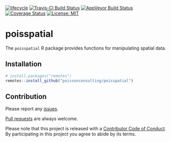 
<!-- README.md is generated from README.Rmd. Please edit that file -->

[![lifecycle](https://img.shields.io/badge/lifecycle-experimental-orange.svg)](https://www.tidyverse.org/lifecycle/#experimental)
[![Travis-CI Build
Status](https://travis-ci.org/poissonconsulting/poisspatial.svg?branch=master)](https://travis-ci.org/poissonconsulting/poisspatial)
[![AppVeyor Build
Status](https://ci.appveyor.com/api/projects/status/github/poissonconsulting/poisspatial?branch=master&svg=true)](https://ci.appveyor.com/project/poissonconsulting/poisspatial)
[![Coverage
Status](https://img.shields.io/codecov/c/github/poissonconsulting/poisspatial/master.svg)](https://codecov.io/github/poissonconsulting/poisspatial?branch=master)
[![License:
MIT](https://img.shields.io/badge/License-MIT-blue.svg)](https://opensource.org/licenses/MIT)

# poisspatial

The `poisspatial` R package provides functions for manipulating spatial
data.

## Installation

``` r
# install.packages("remotes")
remotes::install_github("poissonconsulting/poisspatial")
```

## Contribution

Please report any
[issues](https://github.com/poissonconsulting/poisspatial/issues).

[Pull requests](https://github.com/poissonconsulting/poisspatial/pulls)
are always welcome.

Please note that this project is released with a [Contributor Code of
Conduct](CONDUCT.md). By participating in this project you agree to
abide by its terms.
